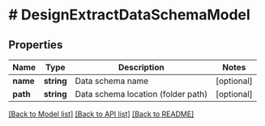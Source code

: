 # # DesignExtractDataSchemaModel

## Properties

Name | Type | Description | Notes
------------ | ------------- | ------------- | -------------
**name** | **string** | Data schema name | [optional]
**path** | **string** | Data schema location (folder path) | [optional]

[[Back to Model list]](../../README.md#models) [[Back to API list]](../../README.md#endpoints) [[Back to README]](../../README.md)
